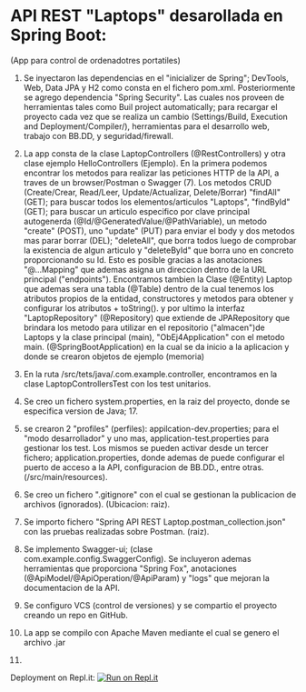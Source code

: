 
# API REST "Laptops" desarollada en Spring Boot:
  (App para control de ordenadotres portatiles)

1. Se inyectaron las dependencias en el "inicializer de Spring"; DevTools, Web, Data JPA y H2 como consta en el fichero
   pom.xml. Posteriormente se agrego dependencia "Spring Security". Las cuales nos proveen de herramientas tales como 
   Buil project automatically; para recargar el proyecto cada vez que se realiza un cambio (Settings/Build, Execution
   and Deployment/Compiler/), herramientas para el desarrollo web, trabajo con BB.DD, y seguridad/firewall.
2. La app consta de la clase LaptopControllers (@RestControllers) y otra clase ejemplo HelloControllers (Ejemplo). 
   En la primera podemos encontrar los metodos para realizar las peticiones HTTP de la API, a traves de un 
   browser/Postman o Swagger (7). Los metodos CRUD (Create/Crear, Read/Leer, Update/Actualizar, Delete/Borrar) "findAll"
   (GET); para buscar todos los elementos/articulos "Laptops", "findById"(GET); para buscar un articulo especifico por 
   clave principal autogenerda (@Id/@GeneratedValue/@PathVariable), un metodo "create" (POST), uno "update" (PUT) para 
   enviar el body y dos metodos mas parar borrar (DEL); "deleteAll", que borra todos luego de comprobar la existencia de
   algun articulo y "deleteById" que borra uno en concreto proporcionando su Id. Esto es posible gracias a las 
   anotaciones "@...Mapping" que ademas asigna un direccion dentro de la URL principal ("endpoints"). 
   Encontramos tambien la Clase (@Entity) Laptop que ademas sera una tabla (@Table) dentro de la cual tenemos los 
   atributos propios de la entidad, constructores y metodos para obtener y configurar los atributos + toString().
   y por ultimo la interfaz "LaptopRepository" (@Repository) que extiende de JPARepository que brindara los metodo para
   utilizar en el repositorio ("almacen")de Laptops y la clase principal (main), "ObEj4Application" con el metodo main.
   (@SpringBootApplication) en la cual se da inicio a la aplicacion y donde se crearon  objetos de ejemplo (memoria)
3. En la ruta /src/tets/java/.com.example.controller, encontramos en  la clase LaptopControllersTest con los test unitarios.
4. Se creo un fichero system.properties, en la raiz del proyecto, donde se especifica version de Java; 17. 
5. se crearon 2 "profiles" (perfiles): appilcation-dev.properties; para el "modo desarrollador" y uno mas, 
   application-test.properties para gestionar los test. Los mismos se pueden activar desde un tercer fichero; 
   application.properties, donde ademas de puede configurar el puerto de acceso a la API, configuracion de BB.DD., 
   entre otras. (/src/main/resources).
6. Se creo un fichero ".gitignore" con el cual se gestionan la publicacion de archivos (ignorados). (Ubicacion: raiz).
7. Se importo fichero "Spring API REST Laptop.postman_collection.json" con las pruebas realizadas sobre Postman. (raiz).
8. Se implemento Swagger-ui; (clase com.example.config.SwaggerConfig). Se incluyeron ademas herramientas que proporciona
   "Spring Fox", anotaciones (@ApiModel/@ApiOperation/@ApiParam) y "logs" que mejoran la documentacion de la API.
9. Se configuro VCS (control de versiones) y se compartio el proyecto creando un repo en GitHub.
10. La app se compilo con Apache Maven mediante el cual se genero el archivo .jar

11. 
Deployment on Repl.it:
[![Run on Repl.it](https://replit.com/badge/github/Ariel15682/laptops)](https://replit.com/new/github/Ariel15682/laptops)


